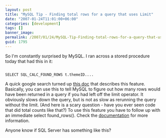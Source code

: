 ```yaml
---
layout: post
title: "MySQL Tip - Finding total rows for a query that uses Limit"
date: "2007-01-24T11:01:00+06:00"
categories: [development]
tags: []
banner_image: 
permalink: /2007/01/24/MySQL-Tip-Finding-total-rows-for-a-query-that-uses-Limit
guid: 1795
---
```


So I'm constantly surprised by MySQL. I ran across a stored procedure today that had this in it:

<code>
SELECT SQL_CALC_FOUND_ROWS t.themeID....
</code>

A quick google search turned up <a href="http://dev.mysql.com/doc/refman/5.0/en/information-functions.html">this doc</a> that describes this feature. Basically, you can use this to tell MySQL to figure out how many rows would have been returned in a query if you had left off the limit operator. It obviously slows down the query, but is not as slow as rerunning the query without the limit. (And here is a scary question - have you ever seen code that did total counts like that?) To use this feature you have to follow up with an immediate select found_rows(). Check the <a href="http://dev.mysql.com/doc/refman/5.0/en/information-functions.html">documentation</a> for more information.

Anyone know if SQL Server has something like this?